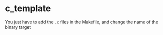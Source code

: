 # c_template

You just have to add the `.c` files in the Makefile, and change the name of the binary target
